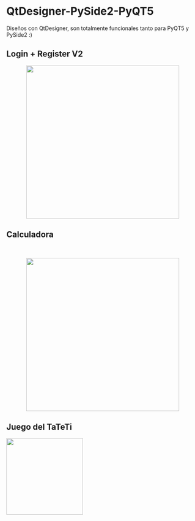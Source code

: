 # QtDesigner-PySide2-PyQT5
Diseños con QtDesigner, son totalmente funcionales tanto para PyQT5 y PySide2 :)
<p align="center">
  <h2> Login + Register V2</h2>
</p>
    <p style="text-align: center"><img src="https://i.ibb.co/3yzY700/loginregister.png" width=400></p>


  <p align="center">
    <h2>Calculadora</h2>
  </p>
    <br />
    <p style="text-align: center"><img src="https://i.ibb.co/JFLB2zX/calculadora.png" width=400>
  </p>

<p><h2>Juego del TaTeTi</h2></p>
<img width=200 src="https://i.ibb.co/KmVVXDW/tateti.png">
